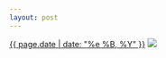 ```yaml
---
layout: post
---
```


<p>
  <time><a href="/478">{{ page.date | date: "%e %B, %Y" }}</a></time>
  <a href="/478"><img src="{{ site.assets_url }}/478.jpg"/></a>
</p>
